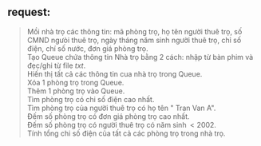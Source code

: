 ## request:

> Mồi nhà trọ các thông tin: mã phòng trọ, họ tên người thuê trọ, số CMND ngưòi thuê trọ, ngày tháng năm sinh người thuê trọ, chỉ số 
> điện, chí số nước, đơn giá phòng trọ.  
> Tạo Queue chứa thông tin Nhà trọ bằng 2 cách: nhập từ bàn phim và đẹc/ghi từ file $t x t$.  
> Hiến thị tất cả các thông tin cua nhà trọ trong Queue.  
> Xóa 1 phòng trọ trong Queue.  
> Thêm 1 phòng trọ vào Queue.  
> Tìm phòng trọ có chi số điện cao nhất.  
> Tìm phòng trọ của người thuê trọ có họ tên " Tran Van A".  
> Đếm số phòng trọ có đơn giá phòng trọ cao nhất.  
> Đếm số phòng trọ có người thuê trọ có năm $\sinh <2002$.  
> Tính tổng chi số điện của tất cả các phòng trọ trong nhà trọ.
